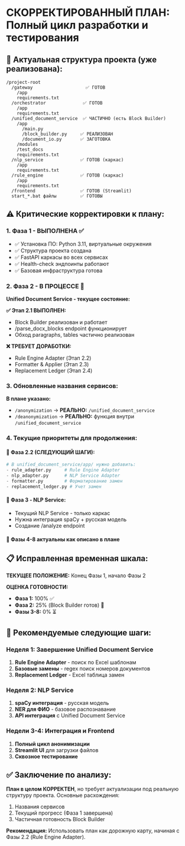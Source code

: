 # СКОРРЕКТИРОВАННЫЙ ПЛАН: Полный цикл разработки и тестирования 

## 🎯 **Актуальная структура проекта (уже реализована):**

```
/project-root
  /gateway                    ✅ ГОТОВ
    /app
    requirements.txt
  /orchestrator              ✅ ГОТОВ  
    /app  
    requirements.txt
  /unified_document_service  ✅ ЧАСТИЧНО (есть Block Builder)
    /app
      /main.py              
      /block_builder.py     ✅ РЕАЛИЗОВАН
      /document_io.py       ✅ ЗАГОТОВКА
    /modules
    /test_docs
    requirements.txt
  /nlp_service              ✅ ГОТОВ (каркас)
    /app
    requirements.txt
  /rule_engine              ✅ ГОТОВ (каркас)
    /app
    requirements.txt
  /frontend                 ✅ ГОТОВ (Streamlit)
  start_*.bat файлы         ✅ ГОТОВЫ
```

## ⚠️ **Критические корректировки к плану:**

### 1. **Фаза 1 - ВЫПОЛНЕНА** ✅
- ✅ Установка ПО: Python 3.11, виртуальные окружения
- ✅ Структура проекта создана
- ✅ FastAPI каркасы во всех сервисах
- ✅ Health-check эндпоинты работают
- ✅ Базовая инфраструктура готова

### 2. **Фаза 2 - В ПРОЦЕССЕ** 🔄 
**Unified Document Service - текущее состояние:**

**✅ Этап 2.1 ВЫПОЛНЕН:**
- Block Builder реализован и работает
- /parse_docx_blocks endpoint функционирует
- Обход paragraphs, tables частично реализован

**❌ ТРЕБУЕТ ДОРАБОТКИ:**
- Rule Engine Adapter (Этап 2.2)
- Formatter & Applier (Этап 2.3)  
- Replacement Ledger (Этап 2.4)

### 3. **Обновленные названия сервисов:**

**В плане указано:**
- `/anonymization` → **РЕАЛЬНО:** `/unified_document_service`
- `/deanonymization` → **РЕАЛЬНО:** функция внутри `/unified_document_service`

### 4. **Текущие приоритеты для продолжения:**

#### 🎯 **Фаза 2.2 (СЛЕДУЮЩИЙ ШАГИ):**
```python
# В unified_document_service/app/ нужно добавить:
- rule_adapter.py     # Rule Engine Adapter  
- nlp_adapter.py      # NLP Service Adapter
- formatter.py        # Форматирование замен
- replacement_ledger.py # Учет замен
```

#### 🎯 **Фаза 3 - NLP Service:**
- Текущий NLP Service - только каркас
- Нужна интеграция spaCy + русская модель
- Создание /analyze endpoint

#### 🎯 **Фазы 4-8 актуальны** как описано в плане

## 📋 **Исправленная временная шкала:**

**ТЕКУЩЕЕ ПОЛОЖЕНИЕ:** Конец Фазы 1, начало Фазы 2

**ОЦЕНКА ГОТОВНОСТИ:**
- **Фаза 1:** 100% ✅
- **Фаза 2:** 25% (Block Builder готов) 🔄
- **Фазы 3-8:** 0% ⏳

## 🚀 **Рекомендуемые следующие шаги:**

### Неделя 1: Завершение Unified Document Service
1. **Rule Engine Adapter** - поиск по Excel шаблонам
2. **Базовые замены** - regex поиск номеров документов
3. **Replacement Ledger** - Excel таблица замен

### Неделя 2: NLP Service
1. **spaCy интеграция** - русская модель  
2. **NER для ФИО** - базовое распознавание
3. **API интеграция** с Unified Document Service

### Недели 3-4: Интеграция и Frontend
1. **Полный цикл анонимизации**
2. **Streamlit UI** для загрузки файлов
3. **Сквозное тестирование**

## ✅ **Заключение по анализу:**

**План в целом КОРРЕКТЕН**, но требует актуализации под реальную структуру проекта. Основные расхождения:
1. Названия сервисов
2. Текущий прогресс (Фаза 1 завершена)
3. Частичная готовность Block Builder

**Рекомендация:** Использовать план как дорожную карту, начиная с Фазы 2.2 (Rule Engine Adapter).